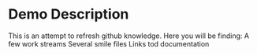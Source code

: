 # Demo Description
This is an attempt to refresh github knowledge.
Here you will be finding:
  A few work streams
  Several smile files
  Links tod documentation 

